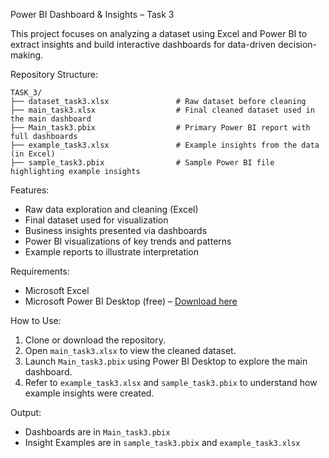 Power BI Dashboard & Insights – Task 3

This project focuses on analyzing a dataset using Excel and Power BI to extract insights and build interactive dashboards for data-driven decision-making.

Repository Structure:
```
TASK_3/
├── dataset_task3.xlsx               # Raw dataset before cleaning
├── main_task3.xlsx                  # Final cleaned dataset used in the main dashboard
├── Main_task3.pbix                  # Primary Power BI report with full dashboards
├── example_task3.xlsx               # Example insights from the data (in Excel)
├── sample_task3.pbix                # Sample Power BI file highlighting example insights
```

Features:
* Raw data exploration and cleaning (Excel)
* Final dataset used for visualization
* Business insights presented via dashboards
* Power BI visualizations of key trends and patterns
* Example reports to illustrate interpretation

Requirements:
* Microsoft Excel
* Microsoft Power BI Desktop (free) – [Download here](https://powerbi.microsoft.com/desktop/)

How to Use:
1. Clone or download the repository.
2. Open `main_task3.xlsx` to view the cleaned dataset.
3. Launch `Main_task3.pbix` using Power BI Desktop to explore the main dashboard.
4. Refer to `example_task3.xlsx` and `sample_task3.pbix` to understand how example insights were created.

Output:
* Dashboards are in `Main_task3.pbix`
* Insight Examples are in `sample_task3.pbix` and `example_task3.xlsx`
